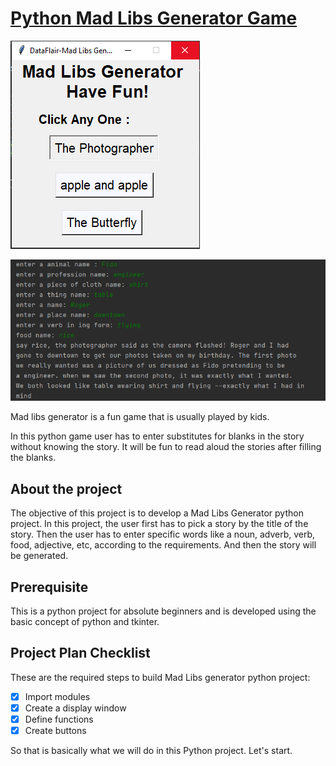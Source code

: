 # [Python Mad Libs Generator Game](https://data-flair.training/blogs/python-mad-libs-generator-game/)

![img.png](img.png)

![img_1.png](img_1.png)

Mad libs generator is a fun game that is usually played by kids.

In this python game user has to enter substitutes for blanks in the story
without knowing the story. It will be fun to read aloud the stories after
filling the blanks.

## About the project

The objective of this project is to develop a Mad Libs Generator python project.
In this project, the user first has to pick a story by the title of the story.
Then the user has to enter specific words like a noun, adverb, verb, food,
adjective, etc, according to the requirements. And then the story will be
generated.

## Prerequisite

This is a python project for absolute beginners and is developed using the basic
concept of python and tkinter.

## Project Plan Checklist

These are the required steps to build Mad Libs generator python project:

- [x] Import modules
- [x] Create a display window
- [x] Define functions
- [x] Create buttons

So that is basically what we will do in this Python project. Let's start.


